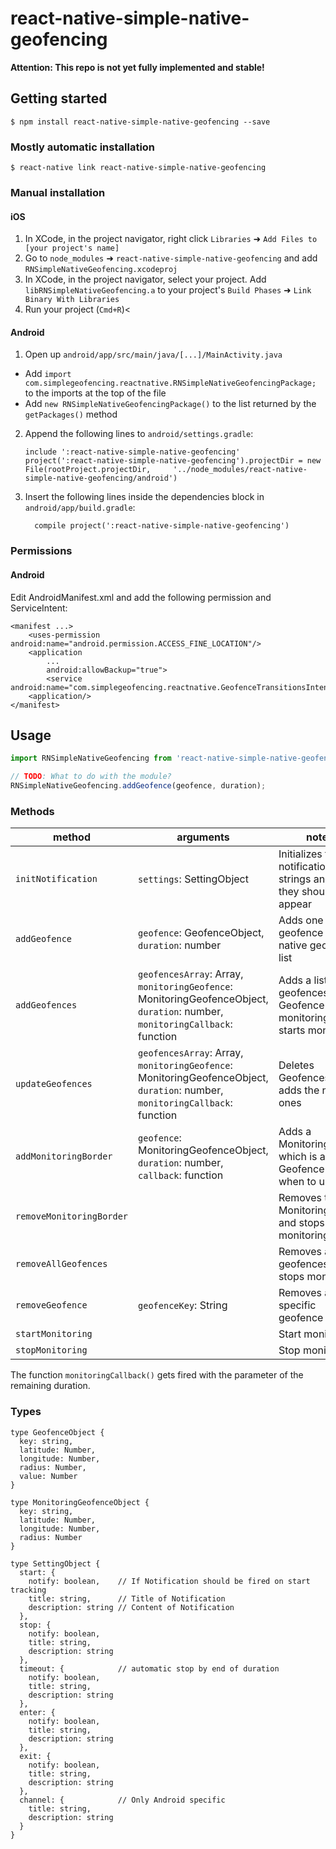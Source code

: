 
# react-native-simple-native-geofencing

**Attention: This repo is not yet fully implemented and stable!**

## Getting started

`$ npm install react-native-simple-native-geofencing --save`

### Mostly automatic installation

`$ react-native link react-native-simple-native-geofencing`

### Manual installation


#### iOS

1. In XCode, in the project navigator, right click `Libraries` ➜ `Add Files to [your project's name]`
2. Go to `node_modules` ➜ `react-native-simple-native-geofencing` and add `RNSimpleNativeGeofencing.xcodeproj`
3. In XCode, in the project navigator, select your project. Add `libRNSimpleNativeGeofencing.a` to your project's `Build Phases` ➜ `Link Binary With Libraries`
4. Run your project (`Cmd+R`)<

#### Android

1. Open up `android/app/src/main/java/[...]/MainActivity.java`
  - Add `import com.simplegeofencing.reactnative.RNSimpleNativeGeofencingPackage;` to the imports at the top of the file
  - Add `new RNSimpleNativeGeofencingPackage()` to the list returned by the `getPackages()` method
2. Append the following lines to `android/settings.gradle`:
  	```
  	include ':react-native-simple-native-geofencing'
  	project(':react-native-simple-native-geofencing').projectDir = new File(rootProject.projectDir, 	'../node_modules/react-native-simple-native-geofencing/android')
  	```
3. Insert the following lines inside the dependencies block in `android/app/build.gradle`:
  	```
      compile project(':react-native-simple-native-geofencing')
  	```
### Permissions
#### Android
Edit AndroidManifest.xml and add the following permission and ServiceIntent:
```
<manifest ...>
    <uses-permission android:name="android.permission.ACCESS_FINE_LOCATION"/>
    <application
        ...
        android:allowBackup="true">
        <service android:name="com.simplegeofencing.reactnative.GeofenceTransitionsIntentService"/>
    <application/>
</manifest>
```

## Usage
```javascript
import RNSimpleNativeGeofencing from 'react-native-simple-native-geofencing';

// TODO: What to do with the module?
RNSimpleNativeGeofencing.addGeofence(geofence, duration);
```
### Methods
| method      | arguments | notes |
| ----------- | ----------- | ----------- |
| `initNotification` | `settings`: SettingObject | Initializes the notification strings and when they should appear|
| `addGeofence` | `geofence`: GeofenceObject, `duration`: number | Adds one geofence to the native geofence list |
| `addGeofences` | `geofencesArray`: Array<GeofenceObject>, `monitoringGeofence`: MonitoringGeofenceObject, `duration`: number, `monitoringCallback`: function | Adds a list of geofences, a Geofence for monitoring and starts monitoring |
| `updateGeofences` | `geofencesArray`: Array<GeofenceObject>, `monitoringGeofence`: MonitoringGeofenceObject, `duration`: number, `monitoringCallback`: function | Deletes Geofences and adds the new ones |
| `addMonitoringBorder` | `geofence`: MonitoringGeofenceObject, `duration`: number, `callback`: function | Adds a MonitoringBorder which is a Geofence used when to update|
| `removeMonitoringBorder` | | Removes the MonitoringBorder and stops monitoring |
| `removeAllGeofences` |  | Removes all geofences and stops monitoring |
| `removeGeofence` |  `geofenceKey`: String| Removes a specific geofence |
| `startMonitoring` | | Start monitoring |
| `stopMonitoring` | | Stop monitoring |

The function `monitoringCallback()` gets fired with the parameter of the remaining duration.
### Types
```
type GeofenceObject {
  key: string,
  latitude: Number,
  longitude: Number,
  radius: Number,
  value: Number
}
```
```
type MonitoringGeofenceObject {
  key: string,
  latitude: Number,
  longitude: Number,
  radius: Number
}
```
```
type SettingObject {
  start: {
    notify: boolean,    // If Notification should be fired on start tracking
    title: string,      // Title of Notification
    description: string // Content of Notification
  },
  stop: {
    notify: boolean,
    title: string,
    description: string
  },
  timeout: {            // automatic stop by end of duration 
    notify: boolean,
    title: string,
    description: string
  },
  enter: {
    notify: boolean,
    title: string,
    description: string
  },
  exit: {
    notify: boolean,
    title: string,
    description: string
  },
  channel: {            // Only Android specific
    title: string,
    description: string
  }
}
```
  